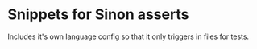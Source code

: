 # Snippets for Sinon asserts

Includes it's own language config so that it only triggers in files for tests.


